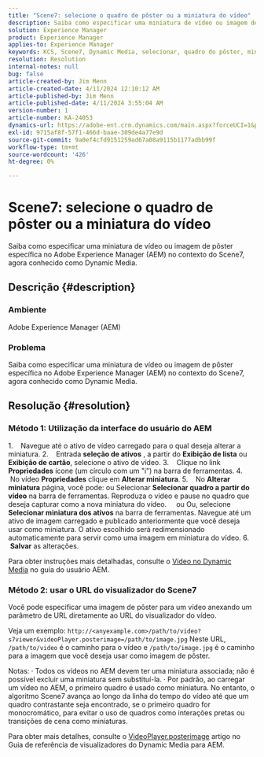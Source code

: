 ```yaml
---
title: "Scene7: selecione o quadro de pôster ou a miniatura do vídeo"
description: Saiba como especificar uma miniatura de vídeo ou imagem de pôster específica no Adobe Experience Manager (AEM) no contexto do Scene7, agora conhecido como Dynamic Media.
solution: Experience Manager
product: Experience Manager
applies-to: Experience Manager
keywords: KCS, Scene7, Dynamic Media, selecionar, quadro do pôster, miniatura do vídeo, Como fazer, AEM, Adobe Experience Manager, videoPlayer.posterimage=, VideoPlayer, posterimage
resolution: Resolution
internal-notes: null
bug: false
article-created-by: Jim Menn
article-created-date: 4/11/2024 12:10:12 AM
article-published-by: Jim Menn
article-published-date: 4/11/2024 3:55:04 AM
version-number: 1
article-number: KA-24053
dynamics-url: https://adobe-ent.crm.dynamics.com/main.aspx?forceUCI=1&pagetype=entityrecord&etn=knowledgearticle&id=fe2c2fd9-97f7-ee11-a1fe-6045bd006268
exl-id: 9715af8f-57f1-466d-baae-309de4a77e9d
source-git-commit: 9a0ef4cfd9151259ad67a08a9115b1177adbb99f
workflow-type: tm+mt
source-wordcount: '426'
ht-degree: 0%

---
```


# Scene7: selecione o quadro de pôster ou a miniatura do vídeo


Saiba como especificar uma miniatura de vídeo ou imagem de pôster específica no Adobe Experience Manager (AEM) no contexto do Scene7, agora conhecido como Dynamic Media.

## Descrição {#description}


### Ambiente

Adobe Experience Manager (AEM)

### Problema

Saiba como especificar uma miniatura de vídeo ou imagem de pôster específica no Adobe Experience Manager (AEM) no contexto do Scene7, agora conhecido como Dynamic Media.


## Resolução {#resolution}


### Método 1: Utilização da interface do usuário do AEM

1.    Navegue até o ativo de vídeo carregado para o qual deseja alterar a miniatura.
2.    Entrada <b>seleção de ativos</b> , a partir do <b>Exibição de lista</b> ou <b>Exibição de cartão</b>, selecione o ativo de vídeo.
3.    Clique no link <b>Propriedades</b> ícone (um círculo com um &quot;i&quot;) na barra de ferramentas.
4.    No vídeo <b>Propriedades</b> clique em <b>Alterar miniatura</b>.
5.    No <b>Alterar miniatura</b> página, você pode: ou Selecionar <b>Selecionar quadro a partir do vídeo</b> na barra de ferramentas. Reproduza o vídeo e pause no quadro que deseja capturar como a nova miniatura do vídeo.
    ou Ou, selecione <b>Selecionar miniatura dos ativos</b> na barra de ferramentas. Navegue até um ativo de imagem carregado e publicado anteriormente que você deseja usar como miniatura. O ativo escolhido será redimensionado automaticamente para servir como uma imagem em miniatura do vídeo.
6.    <b>Salvar</b> as alterações.

Para obter instruções mais detalhadas, consulte o [Vídeo no Dynamic Media](https://experienceleague.adobe.com/en/docs/experience-manager-65/content/assets/dynamic/video) no guia do usuário AEM.

### Método 2: usar o URL do visualizador do Scene7

Você pode especificar uma imagem de pôster para um vídeo anexando um parâmetro de URL diretamente ao URL do visualizador do vídeo.

Veja um exemplo:
`http://<anyexample.com>/path/to/video?s7viewer&videoPlayer.posterimage=/path/to/image.jpg`
Neste URL, `/path/to/video` é o caminho para o vídeo e `/path/to/image.jpg` é o caminho para a imagem que você deseja usar como imagem de pôster.

Notas: · Todos os vídeos no AEM devem ter uma miniatura associada; não é possível excluir uma miniatura sem substituí-la.
· Por padrão, ao carregar um vídeo no AEM, o primeiro quadro é usado como miniatura. No entanto, o algoritmo Scene7 avança ao longo da linha do tempo do vídeo até que um quadro contrastante seja encontrado, se o primeiro quadro for monocromático, para evitar o uso de quadros como interações pretas ou transições de cena como miniaturas.

Para obter mais detalhes, consulte o [VideoPlayer.posterimage](https://experienceleague.adobe.com/en/docs/dynamic-media-developer-resources/library/viewers-aem-assets-dmc/video/command-reference-configuration-attributes-video/r-html5-video-viewer-conf-attrib-videoplayer-posterimage) artigo no Guia de referência de visualizadores do Dynamic Media para AEM.
